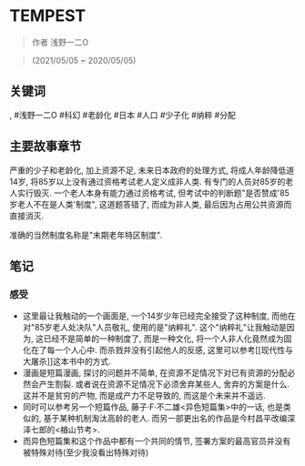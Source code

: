 # TEMPEST

> 作者 浅野一二O

> \(2021/05/05 \~ 2020/05/05\)

## 关键词
, #浅野一二O #科幻 #老龄化 #日本 #人口 #少子化 #纳粹 #分配

## 主要故事章节

严重的少子和老龄化, 加上资源不足, 未来日本政府的处理方式, 将成人年龄降低道14岁, 将85岁以上没有通过资格考试老人定义成非人类. 有专门的人员对85岁的老人实行毁灭. 一个老人本身有能力通过资格考试, 但考试中的判断题"是否赞成'85岁老人不在是人类'制度", 这道题答错了, 而成为非人类, 最后因为占用公共资源而直接消灭.

准确的当然制度名称是"末期老年特区制度".

## 笔记
### 感受

* 这里最让我触动的一个画面是, 一个14岁少年已经完全接受了这种制度, 而他在对"85岁老人处决队"人员敬礼, 使用的是"纳粹礼". 这个"纳粹礼"让我触动是因为, 这已经不是简单的一种制度了, 而是一种文化, 将一个人非人化竟然成为固化在了每一个人心中. 而杀戮并没有引起他人的反感, 这里可以参考[[现代性与大屠杀]]这本书中的方式.
* 漫画是短篇漫画, 探讨的问题并不简单, 在资源不足情况下对已有资源的分配必然会产生割裂. 或者说在资源不足情况下必须舍弃某些人, 舍弃的方案是什么. 这并不是贫穷的产物, 而是成产力不足导致的, 而这是个未来并不遥远.
* 同时可以参考另一个短篇作品, 藤子·F·不二雄<异色短篇集\>中的一话, 也是类似的, 基于某种机制淘汰高龄的老人. 而另一部更出名的作品是今村昌平改编深泽七郎的<楢山节考\>.
* 而异色短篇集和这个作品中都有一个共同的情节, 签署方案的最高官员并没有被特殊对待\(至少我没看出特殊对待\)
